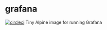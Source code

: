 # grafana

[![circleci][circleci]](https://circleci.com/gh/vektorcloud/grafana)
Tiny Alpine image for running Grafana

[circleci]: https://img.shields.io/circleci/build/gh/vektorcloud/grafana?color=1dd6c9&logo=CircleCI&logoColor=1dd6c9&style=for-the-badge "grafana"
